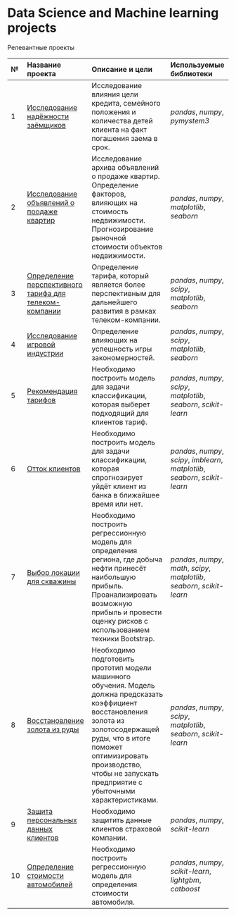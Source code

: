 # Data Science and Machine learning projects

Релевантные проекты

|**№**| **Название проекта** | **Описание и цели** | **Используемые библиотеки** | 
|:--| :---------------------- | :---------------------- | :---------------------- |
| 1| [Исследование надёжности заёмщиков](https://github.com/denisliv/Data_science_and_ML_projects/blob/main/01.%20%D0%92orrowers_project/borrowers_project.ipynb) | Исследование влияния цели кредита, семейного положения и количества детей клиента на факт погашения заема в срок.| *pandas*, *numpy*, *pymystem3* |
| 2| [Исследование объявлений о продаже квартир](https://github.com/denisliv/Data_science_and_ML_projects/blob/main/02.%20Apartments_sales_research_project/apartments_sales_research_project.ipynb) | Исследование архива объявлений о продаже квартир. Определение факторов, влияющих на стоимость недвижимости. Прогнозирование рыночной стоимости объектов недвижимости.| *pandas*, *numpy*, *matplotlib*, *seaborn* |
| 3| [Определение перспективного тарифа для телеком-компании](https://github.com/denisliv/Data_science_and_ML_projects/blob/main/03.%20Telecom_company_tariff_project/telecom_company_tariff_project.ipynb) | Определение тарифа, который является более перспективным для дальнейшего развития в рамках телеком-компании.| *pandas*, *numpy*, *scipy*, *matplotlib*, *seaborn* |
| 4| [Исследование игровой индустрии](https://github.com/denisliv/Data_science_and_ML_projects/blob/main/04.%20Game_industry_research_project/game_industry_research_project.ipynb) | Определение влияющих на успешность игры закономерностей.| *pandas*, *numpy*, *scipy*, *matplotlib*, *seaborn* |
| 5| [Рекомендация тарифов](https://github.com/denisliv/Data_science_and_ML_projects/blob/main/05.%20Tariff_recommendation_project/tariff_recommendation_project.ipynb) | Необходимо построить модель для задачи классификации, которая выберет подходящий для клиентов тариф. | *pandas*, *numpy*, *scipy*, *matplotlib*, *seaborn*, *scikit-learn* |
| 6| [Отток клиентов](https://github.com/denisliv/Data_science_and_ML_projects/blob/main/06.%20Customers_churn_project/%D1%81ustomers_churn_project.ipynb) | Необходимо построить модель для задачи классификации, которая спрогнозирует уйдёт клиент из банка в ближайшее время или нет. | *pandas*, *numpy*, *scipy*, *imblearn*, *matplotlib*, *seaborn*, *scikit-learn* |
| 7| [Выбор локации для скважины](https://github.com/denisliv/Data_science_and_ML_projects/blob/main/07.%20Oil_location_choosing_project/oil_location_choosing_project.ipynb) | Необходимо построить регрессионную модель для определения региона, где добыча нефти принесёт наибольшую прибыль. Проанализировать возможную прибыль и провести оценку рисков с использованием техники Bootstrap.| *pandas*, *numpy*, *math*, *scipy*, *matplotlib*, *seaborn*, *scikit-learn* |
| 8| [Восстановление золота из руды](https://github.com/denisliv/Data_science_and_ML_projects/blob/main/08.%20Gold_recovery_project/gold_recovery_project.ipynb ) | Необходимо подготовить прототип модели машинного обучения. Модель должна предсказать коэффициент восстановления золота из золотосодержащей руды, что в итоге поможет оптимизировать производство, чтобы не запускать предприятие с убыточными характеристиками.| *pandas*, *numpy*, *scipy*, *matplotlib*, *seaborn*, *scikit-learn* |
| 9| [Защита персональных данных клиентов](https://github.com/denisliv/Data_science_and_ML_projects/blob/main/09.%20Personal_data_protection_project/personal_data_protection_project.ipynb) | Необходимо защитить данные клиентов страховой компании.| *pandas*, *numpy*, *scikit-learn* |
| 10| [Определение стоимости автомобилей](https://github.com/denisliv/Data_science_and_ML_projects/blob/main/10.%20Car_price_project/car_price_project.ipynb) | Необходимо построить регрессионную модель для определения стоимости автомобиля.| *pandas*, *numpy*, *scikit-learn*, *lightgbm*, *catboost*|
